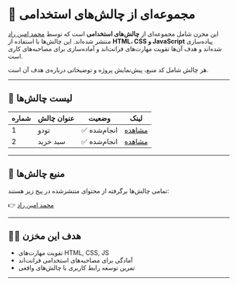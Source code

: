 # 💼 مجموعه‌ای از چالش‌های استخدامی

این مخزن شامل مجموعه‌ای از **چالش‌های استخدامی** است که توسط  [محمد امین راد ](https://www.instagram.com/rad_front/) منتشر شده‌اند. این چالش‌ها با استفاده از **HTML، CSS و JavaScript** پیاده‌سازی شده‌اند و هدف آن‌ها تقویت مهارت‌های فرانت‌اند و آماده‌سازی برای مصاحبه‌های کاری است.

هر چالش شامل کد منبع، پیش‌نمایش پروژه و توضیحاتی درباره‌ی هدف آن است.

---


## 🧩 لیست چالش‌ها

| شماره | عنوان چالش           | وضعیت     | لینک           |
|-------|----------------------|-----------|----------------|
| 1     | تودو | ✅ انجام‌شده | [مشاهده](https://mobin-izadi.github.io/recruitment-challenges/todolist) |
| 2     | سبد خرید | ✅ انجام‌شده | [مشاهده](https://mobin-izadi.github.io/recruitment-challenges/shopping-cart/public) |


---

## 🔗 منبع چالش‌ها

تمامی چالش‌ها برگرفته از محتوای منتشرشده در پیج زیر هستند:

👉 [محمد امین راد ](https://www.instagram.com/s/aGlnaGxpZ2h0OjE4MDg1Njk1MTQyNzQ4NDM1?story_media_id=3676485091035716295_32736046537&igsh=Nng0Zmk2Zm84bGo0)

---

## 🧑‍💻 هدف این مخزن

- تقویت مهارت‌های HTML, CSS, JS
- آمادگی برای مصاحبه‌های استخدامی فرانت‌اند
- تمرین توسعه رابط کاربری با چالش‌های واقعی

---